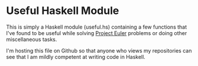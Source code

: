 
# Useful Haskell Module

This is simply a Haskell module (useful.hs) containing a few functions
that I've found to be useful while solving [Project Euler][PE] problems
or doing other miscellaneous tasks. 

I'm hosting this file on Github so that anyone who views my repositories 
can see that I am mildly competent at writing code in Haskell.

  [PE]: https://projecteuler.net/



